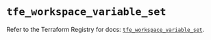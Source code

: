 # `tfe_workspace_variable_set`

Refer to the Terraform Registry for docs: [`tfe_workspace_variable_set`](https://registry.terraform.io/providers/hashicorp/tfe/0.67.0/docs/resources/workspace_variable_set).
